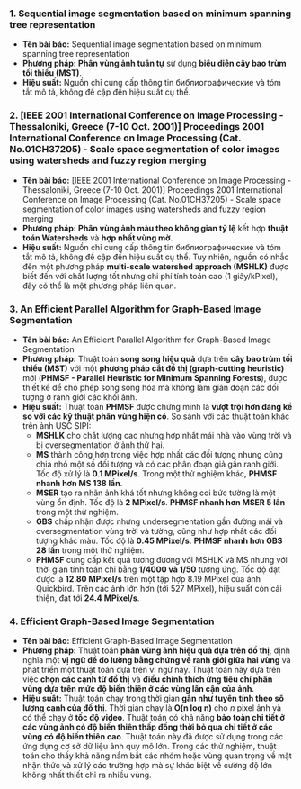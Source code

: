 ### 1. Sequential image segmentation based on minimum spanning tree representation

*   **Tên bài báo:** Sequential image segmentation based on minimum spanning tree representation
*   **Phương pháp:** **Phân vùng ảnh tuần tự** sử dụng **biểu diễn cây bao trùm tối thiểu (MST)**.
*   **Hiệu suất:** Nguồn chỉ cung cấp thông tin библиографические và tóm tắt mô tả, không đề cập đến hiệu suất cụ thể.

### 2. [IEEE 2001 International Conference on Image Processing - Thessaloniki, Greece (7-10 Oct. 2001)] Proceedings 2001 International Conference on Image Processing (Cat. No.01CH37205) - Scale space segmentation of color images using watersheds and fuzzy region merging

*   **Tên bài báo:** [IEEE 2001 International Conference on Image Processing - Thessaloniki, Greece (7-10 Oct. 2001)] Proceedings 2001 International Conference on Image Processing (Cat. No.01CH37205) - Scale space segmentation of color images using watersheds and fuzzy region merging
*   **Phương pháp:** **Phân vùng ảnh màu theo không gian tỷ lệ** kết hợp **thuật toán Watersheds** và **hợp nhất vùng mờ**.
*   **Hiệu suất:** Nguồn chỉ cung cấp thông tin библиографические và tóm tắt mô tả, không đề cập đến hiệu suất cụ thể. Tuy nhiên, nguồn có nhắc đến một phương pháp **multi-scale watershed approach (MSHLK)** được biết đến với chất lượng tốt nhưng chi phí tính toán cao (1 giây/kPixel), đây có thể là một phương pháp liên quan.

### 3. An Efficient Parallel Algorithm for Graph-Based Image Segmentation

*   **Tên bài báo:** An Efficient Parallel Algorithm for Graph-Based Image Segmentation
*   **Phương pháp:** Thuật toán **song song hiệu quả** dựa trên **cây bao trùm tối thiểu (MST)** với một **phương pháp cắt đồ thị (graph-cutting heuristic)** mới (**PHMSF - Parallel Heuristic for Minimum Spanning Forests**), được thiết kế để cho phép song song hóa mà không làm gián đoạn các đối tượng ở ranh giới các khối ảnh.
*   **Hiệu suất:** Thuật toán **PHMSF** được chứng minh là **vượt trội hơn đáng kể so với các kỹ thuật phân vùng hiện có**. So sánh với các thuật toán khác trên ảnh USC SIPI:
    *   **MSHLK** cho chất lượng cao nhưng hợp nhất mái nhà vào vùng trời và bị oversegmentation ở ảnh thứ hai.
    *   **MS** thành công hơn trong việc hợp nhất các đối tượng nhưng cũng chia nhỏ một số đối tượng và có các phân đoạn giả gần ranh giới. Tốc độ xử lý là **0.1 MPixel/s**. Trong một thử nghiệm khác, **PHMSF nhanh hơn MS 138 lần**.
    *   **MSER** tạo ra nhãn ảnh khá tốt nhưng không coi bức tường là một vùng ổn định. Tốc độ là **2 MPixel/s**. **PHMSF nhanh hơn MSER 5 lần** trong một thử nghiệm.
    *   **GBS** chấp nhận được nhưng undersegmentation gần đường mái và oversegmentation vùng trời và tường, cũng như hợp nhất các đối tượng khác màu. Tốc độ là **0.45 MPixel/s**. **PHMSF nhanh hơn GBS 28 lần** trong một thử nghiệm.
    *   **PHMSF** cung cấp kết quả tương đương với MSHLK và MS nhưng với thời gian tính toán chỉ bằng **1/4000 và 1/50** tương ứng. Tốc độ đạt được là **12.80 MPixel/s** trên một tập hợp 8.19 MPixel của ảnh Quickbird. Trên các ảnh lớn hơn (tới 527 MPixel), hiệu suất còn cải thiện, đạt tới **24.4 MPixel/s**.

### 4. Efficient Graph-Based Image Segmentation

*   **Tên bài báo:** Efficient Graph-Based Image Segmentation
*   **Phương pháp:** Thuật toán **phân vùng ảnh hiệu quả dựa trên đồ thị**, định nghĩa một **vị ngữ để đo lường bằng chứng về ranh giới giữa hai vùng** và phát triển một thuật toán dựa trên vị ngữ này. Thuật toán này dựa trên việc **chọn các cạnh từ đồ thị** và **điều chỉnh thích ứng tiêu chí phân vùng dựa trên mức độ biến thiên ở các vùng lân cận của ảnh**.
*   **Hiệu suất:** Thuật toán chạy trong thời gian **gần như tuyến tính theo số lượng cạnh của đồ thị**. Thời gian chạy là **O(n log n)** cho $n$ pixel ảnh và có thể chạy ở **tốc độ video**. Thuật toán có khả năng **bảo toàn chi tiết ở các vùng ảnh có độ biến thiên thấp đồng thời bỏ qua chi tiết ở các vùng có độ biến thiên cao**. Thuật toán này đã được sử dụng trong các ứng dụng cơ sở dữ liệu ảnh quy mô lớn. Trong các thử nghiệm, thuật toán cho thấy khả năng nắm bắt các nhóm hoặc vùng quan trọng về mặt nhận thức và xử lý các trường hợp mà sự khác biệt về cường độ lớn không nhất thiết chỉ ra nhiều vùng.
